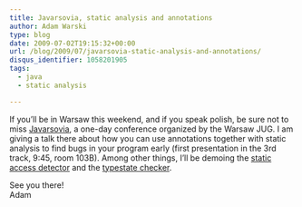 ```yaml
---
title: Javarsovia, static analysis and annotations
author: Adam Warski
type: blog
date: 2009-07-02T19:15:32+00:00
url: /blog/2009/07/javarsovia-static-analysis-and-annotations/
disqus_identifier: 1058201905
tags:
  - java
  - static analysis

---
```

If you&#8217;ll be in Warsaw this weekend, and if you speak polish, be sure not to miss [Javarsovia][1], a one-day conference organized by the Warsaw JUG. I am giving a talk there about how you can use annotations together with static analysis to find bugs in your program early (first presentation in the 3rd track, 9:45, room 103B). Among other things, I&#8217;ll be demoing the [static access detector][2] and the [typestate checker][3].

See you there!  
Adam

 [1]: http://www.javarsovia.pl/
 [2]: http://www.warski.org/staticaccess.html
 [3]: http://www.warski.org/typestate.html
